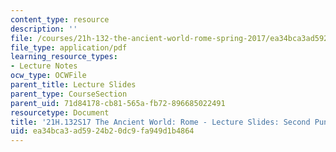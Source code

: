 ```yaml
---
content_type: resource
description: ''
file: /courses/21h-132-the-ancient-world-rome-spring-2017/ea34bca3ad5924b20dc9fa949d1b4864_MIT21H_132S17_2PunicWarHan.pdf
file_type: application/pdf
learning_resource_types:
- Lecture Notes
ocw_type: OCWFile
parent_title: Lecture Slides
parent_type: CourseSection
parent_uid: 71d84178-cb81-565a-fb72-896685022491
resourcetype: Document
title: '21H.132S17 The Ancient World: Rome - Lecture Slides: Second Punic War-Hannibal'
uid: ea34bca3-ad59-24b2-0dc9-fa949d1b4864
---
```

